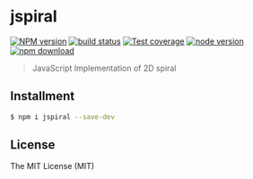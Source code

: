 # jspiral

[![NPM version][npm-image]][npm-url]
[![build status][travis-image]][travis-url]
[![Test coverage][coveralls-image]][coveralls-url]
[![node version][node-image]][node-url]
[![npm download][download-image]][download-url]

[npm-image]: https://img.shields.io/npm/v/jspiral.svg?style=flat-square
[npm-url]: https://npmjs.org/package/jspiral
[travis-image]: https://img.shields.io/travis/xudafeng/jspiral.svg?style=flat-square
[travis-url]: https://travis-ci.org/xudafeng/jspiral
[coveralls-image]: https://img.shields.io/coveralls/xudafeng/jspiral.svg?style=flat-square
[coveralls-url]: https://coveralls.io/r/xudafeng/jspiral?branch=master
[node-image]: https://img.shields.io/badge/node.js-%3E=_8-green.svg?style=flat-square
[node-url]: http://nodejs.org/download/
[download-image]: https://img.shields.io/npm/dm/jspiral.svg?style=flat-square
[download-url]: https://npmjs.org/package/jspiral

> JavaScript Implementation of 2D spiral

## Installment

```bash
$ npm i jspiral --save-dev
```

## License

The MIT License (MIT)
